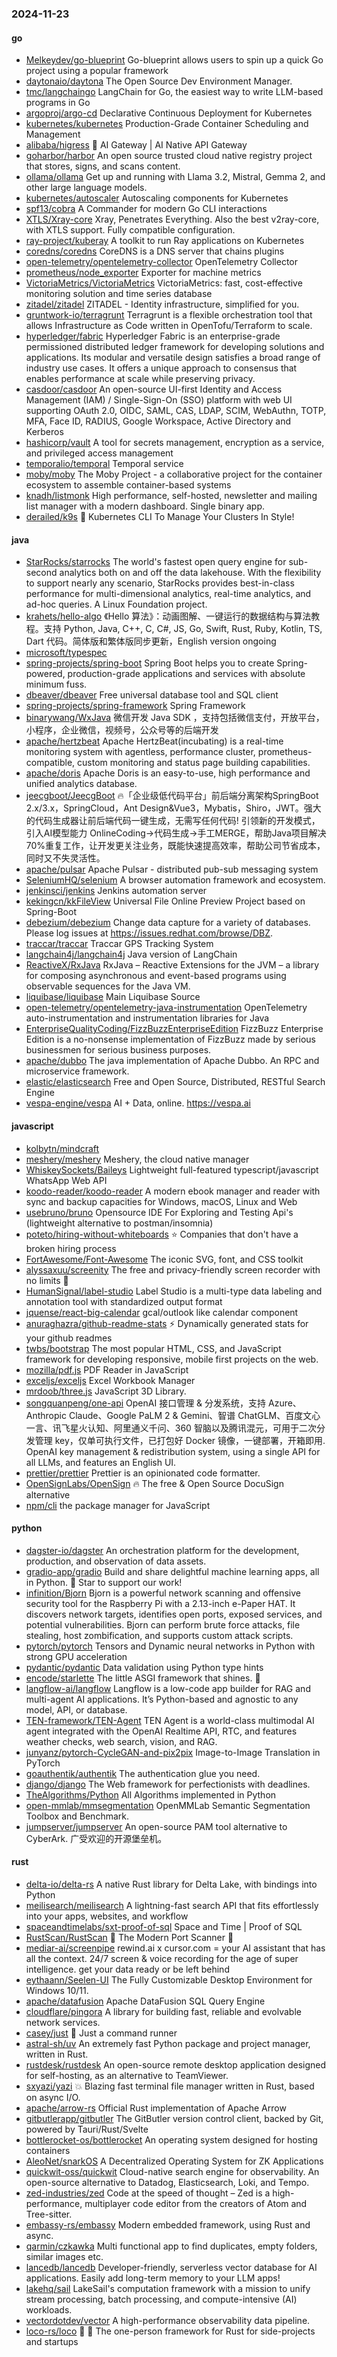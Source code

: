 ### 2024-11-23

#### go
* [Melkeydev/go-blueprint](https://github.com/Melkeydev/go-blueprint) Go-blueprint allows users to spin up a quick Go project using a popular framework
* [daytonaio/daytona](https://github.com/daytonaio/daytona) The Open Source Dev Environment Manager.
* [tmc/langchaingo](https://github.com/tmc/langchaingo) LangChain for Go, the easiest way to write LLM-based programs in Go
* [argoproj/argo-cd](https://github.com/argoproj/argo-cd) Declarative Continuous Deployment for Kubernetes
* [kubernetes/kubernetes](https://github.com/kubernetes/kubernetes) Production-Grade Container Scheduling and Management
* [alibaba/higress](https://github.com/alibaba/higress) 🤖 AI Gateway | AI Native API Gateway
* [goharbor/harbor](https://github.com/goharbor/harbor) An open source trusted cloud native registry project that stores, signs, and scans content.
* [ollama/ollama](https://github.com/ollama/ollama) Get up and running with Llama 3.2, Mistral, Gemma 2, and other large language models.
* [kubernetes/autoscaler](https://github.com/kubernetes/autoscaler) Autoscaling components for Kubernetes
* [spf13/cobra](https://github.com/spf13/cobra) A Commander for modern Go CLI interactions
* [XTLS/Xray-core](https://github.com/XTLS/Xray-core) Xray, Penetrates Everything. Also the best v2ray-core, with XTLS support. Fully compatible configuration.
* [ray-project/kuberay](https://github.com/ray-project/kuberay) A toolkit to run Ray applications on Kubernetes
* [coredns/coredns](https://github.com/coredns/coredns) CoreDNS is a DNS server that chains plugins
* [open-telemetry/opentelemetry-collector](https://github.com/open-telemetry/opentelemetry-collector) OpenTelemetry Collector
* [prometheus/node_exporter](https://github.com/prometheus/node_exporter) Exporter for machine metrics
* [VictoriaMetrics/VictoriaMetrics](https://github.com/VictoriaMetrics/VictoriaMetrics) VictoriaMetrics: fast, cost-effective monitoring solution and time series database
* [zitadel/zitadel](https://github.com/zitadel/zitadel) ZITADEL - Identity infrastructure, simplified for you.
* [gruntwork-io/terragrunt](https://github.com/gruntwork-io/terragrunt) Terragrunt is a flexible orchestration tool that allows Infrastructure as Code written in OpenTofu/Terraform to scale.
* [hyperledger/fabric](https://github.com/hyperledger/fabric) Hyperledger Fabric is an enterprise-grade permissioned distributed ledger framework for developing solutions and applications. Its modular and versatile design satisfies a broad range of industry use cases. It offers a unique approach to consensus that enables performance at scale while preserving privacy.
* [casdoor/casdoor](https://github.com/casdoor/casdoor) An open-source UI-first Identity and Access Management (IAM) / Single-Sign-On (SSO) platform with web UI supporting OAuth 2.0, OIDC, SAML, CAS, LDAP, SCIM, WebAuthn, TOTP, MFA, Face ID, RADIUS, Google Workspace, Active Directory and Kerberos
* [hashicorp/vault](https://github.com/hashicorp/vault) A tool for secrets management, encryption as a service, and privileged access management
* [temporalio/temporal](https://github.com/temporalio/temporal) Temporal service
* [moby/moby](https://github.com/moby/moby) The Moby Project - a collaborative project for the container ecosystem to assemble container-based systems
* [knadh/listmonk](https://github.com/knadh/listmonk) High performance, self-hosted, newsletter and mailing list manager with a modern dashboard. Single binary app.
* [derailed/k9s](https://github.com/derailed/k9s) 🐶 Kubernetes CLI To Manage Your Clusters In Style!

#### java
* [StarRocks/starrocks](https://github.com/StarRocks/starrocks) The world's fastest open query engine for sub-second analytics both on and off the data lakehouse. With the flexibility to support nearly any scenario, StarRocks provides best-in-class performance for multi-dimensional analytics, real-time analytics, and ad-hoc queries. A Linux Foundation project.
* [krahets/hello-algo](https://github.com/krahets/hello-algo) 《Hello 算法》：动画图解、一键运行的数据结构与算法教程。支持 Python, Java, C++, C, C#, JS, Go, Swift, Rust, Ruby, Kotlin, TS, Dart 代码。简体版和繁体版同步更新，English version ongoing
* [microsoft/typespec](https://github.com/microsoft/typespec)
* [spring-projects/spring-boot](https://github.com/spring-projects/spring-boot) Spring Boot helps you to create Spring-powered, production-grade applications and services with absolute minimum fuss.
* [dbeaver/dbeaver](https://github.com/dbeaver/dbeaver) Free universal database tool and SQL client
* [spring-projects/spring-framework](https://github.com/spring-projects/spring-framework) Spring Framework
* [binarywang/WxJava](https://github.com/binarywang/WxJava) 微信开发 Java SDK ，支持包括微信支付，开放平台，小程序，企业微信，视频号，公众号等的后端开发
* [apache/hertzbeat](https://github.com/apache/hertzbeat) Apache HertzBeat(incubating) is a real-time monitoring system with agentless, performance cluster, prometheus-compatible, custom monitoring and status page building capabilities.
* [apache/doris](https://github.com/apache/doris) Apache Doris is an easy-to-use, high performance and unified analytics database.
* [jeecgboot/JeecgBoot](https://github.com/jeecgboot/JeecgBoot) 🔥「企业级低代码平台」前后端分离架构SpringBoot 2.x/3.x，SpringCloud，Ant Design&Vue3，Mybatis，Shiro，JWT。强大的代码生成器让前后端代码一键生成，无需写任何代码! 引领新的开发模式，引入AI模型能力 OnlineCoding->代码生成->手工MERGE，帮助Java项目解决70%重复工作，让开发更关注业务，既能快速提高效率，帮助公司节省成本，同时又不失灵活性。
* [apache/pulsar](https://github.com/apache/pulsar) Apache Pulsar - distributed pub-sub messaging system
* [SeleniumHQ/selenium](https://github.com/SeleniumHQ/selenium) A browser automation framework and ecosystem.
* [jenkinsci/jenkins](https://github.com/jenkinsci/jenkins) Jenkins automation server
* [kekingcn/kkFileView](https://github.com/kekingcn/kkFileView) Universal File Online Preview Project based on Spring-Boot
* [debezium/debezium](https://github.com/debezium/debezium) Change data capture for a variety of databases. Please log issues at https://issues.redhat.com/browse/DBZ.
* [traccar/traccar](https://github.com/traccar/traccar) Traccar GPS Tracking System
* [langchain4j/langchain4j](https://github.com/langchain4j/langchain4j) Java version of LangChain
* [ReactiveX/RxJava](https://github.com/ReactiveX/RxJava) RxJava – Reactive Extensions for the JVM – a library for composing asynchronous and event-based programs using observable sequences for the Java VM.
* [liquibase/liquibase](https://github.com/liquibase/liquibase) Main Liquibase Source
* [open-telemetry/opentelemetry-java-instrumentation](https://github.com/open-telemetry/opentelemetry-java-instrumentation) OpenTelemetry auto-instrumentation and instrumentation libraries for Java
* [EnterpriseQualityCoding/FizzBuzzEnterpriseEdition](https://github.com/EnterpriseQualityCoding/FizzBuzzEnterpriseEdition) FizzBuzz Enterprise Edition is a no-nonsense implementation of FizzBuzz made by serious businessmen for serious business purposes.
* [apache/dubbo](https://github.com/apache/dubbo) The java implementation of Apache Dubbo. An RPC and microservice framework.
* [elastic/elasticsearch](https://github.com/elastic/elasticsearch) Free and Open Source, Distributed, RESTful Search Engine
* [vespa-engine/vespa](https://github.com/vespa-engine/vespa) AI + Data, online. https://vespa.ai

#### javascript
* [kolbytn/mindcraft](https://github.com/kolbytn/mindcraft)
* [meshery/meshery](https://github.com/meshery/meshery) Meshery, the cloud native manager
* [WhiskeySockets/Baileys](https://github.com/WhiskeySockets/Baileys) Lightweight full-featured typescript/javascript WhatsApp Web API
* [koodo-reader/koodo-reader](https://github.com/koodo-reader/koodo-reader) A modern ebook manager and reader with sync and backup capacities for Windows, macOS, Linux and Web
* [usebruno/bruno](https://github.com/usebruno/bruno) Opensource IDE For Exploring and Testing Api's (lightweight alternative to postman/insomnia)
* [poteto/hiring-without-whiteboards](https://github.com/poteto/hiring-without-whiteboards) ⭐️ Companies that don't have a broken hiring process
* [FortAwesome/Font-Awesome](https://github.com/FortAwesome/Font-Awesome) The iconic SVG, font, and CSS toolkit
* [alyssaxuu/screenity](https://github.com/alyssaxuu/screenity) The free and privacy-friendly screen recorder with no limits 🎥
* [HumanSignal/label-studio](https://github.com/HumanSignal/label-studio) Label Studio is a multi-type data labeling and annotation tool with standardized output format
* [jquense/react-big-calendar](https://github.com/jquense/react-big-calendar) gcal/outlook like calendar component
* [anuraghazra/github-readme-stats](https://github.com/anuraghazra/github-readme-stats) ⚡ Dynamically generated stats for your github readmes
* [twbs/bootstrap](https://github.com/twbs/bootstrap) The most popular HTML, CSS, and JavaScript framework for developing responsive, mobile first projects on the web.
* [mozilla/pdf.js](https://github.com/mozilla/pdf.js) PDF Reader in JavaScript
* [exceljs/exceljs](https://github.com/exceljs/exceljs) Excel Workbook Manager
* [mrdoob/three.js](https://github.com/mrdoob/three.js) JavaScript 3D Library.
* [songquanpeng/one-api](https://github.com/songquanpeng/one-api) OpenAI 接口管理 & 分发系统，支持 Azure、Anthropic Claude、Google PaLM 2 & Gemini、智谱 ChatGLM、百度文心一言、讯飞星火认知、阿里通义千问、360 智脑以及腾讯混元，可用于二次分发管理 key，仅单可执行文件，已打包好 Docker 镜像，一键部署，开箱即用. OpenAI key management & redistribution system, using a single API for all LLMs, and features an English UI.
* [prettier/prettier](https://github.com/prettier/prettier) Prettier is an opinionated code formatter.
* [OpenSignLabs/OpenSign](https://github.com/OpenSignLabs/OpenSign) 🔥 The free & Open Source DocuSign alternative
* [npm/cli](https://github.com/npm/cli) the package manager for JavaScript

#### python
* [dagster-io/dagster](https://github.com/dagster-io/dagster) An orchestration platform for the development, production, and observation of data assets.
* [gradio-app/gradio](https://github.com/gradio-app/gradio) Build and share delightful machine learning apps, all in Python. 🌟 Star to support our work!
* [infinition/Bjorn](https://github.com/infinition/Bjorn) Bjorn is a powerful network scanning and offensive security tool for the Raspberry Pi with a 2.13-inch e-Paper HAT. It discovers network targets, identifies open ports, exposed services, and potential vulnerabilities. Bjorn can perform brute force attacks, file stealing, host zombification, and supports custom attack scripts.
* [pytorch/pytorch](https://github.com/pytorch/pytorch) Tensors and Dynamic neural networks in Python with strong GPU acceleration
* [pydantic/pydantic](https://github.com/pydantic/pydantic) Data validation using Python type hints
* [encode/starlette](https://github.com/encode/starlette) The little ASGI framework that shines. 🌟
* [langflow-ai/langflow](https://github.com/langflow-ai/langflow) Langflow is a low-code app builder for RAG and multi-agent AI applications. It’s Python-based and agnostic to any model, API, or database.
* [TEN-framework/TEN-Agent](https://github.com/TEN-framework/TEN-Agent) TEN Agent is a world-class multimodal AI agent integrated with the OpenAI Realtime API, RTC, and features weather checks, web search, vision, and RAG.
* [junyanz/pytorch-CycleGAN-and-pix2pix](https://github.com/junyanz/pytorch-CycleGAN-and-pix2pix) Image-to-Image Translation in PyTorch
* [goauthentik/authentik](https://github.com/goauthentik/authentik) The authentication glue you need.
* [django/django](https://github.com/django/django) The Web framework for perfectionists with deadlines.
* [TheAlgorithms/Python](https://github.com/TheAlgorithms/Python) All Algorithms implemented in Python
* [open-mmlab/mmsegmentation](https://github.com/open-mmlab/mmsegmentation) OpenMMLab Semantic Segmentation Toolbox and Benchmark.
* [jumpserver/jumpserver](https://github.com/jumpserver/jumpserver) An open-source PAM tool alternative to CyberArk. 广受欢迎的开源堡垒机。

#### rust
* [delta-io/delta-rs](https://github.com/delta-io/delta-rs) A native Rust library for Delta Lake, with bindings into Python
* [meilisearch/meilisearch](https://github.com/meilisearch/meilisearch) A lightning-fast search API that fits effortlessly into your apps, websites, and workflow
* [spaceandtimelabs/sxt-proof-of-sql](https://github.com/spaceandtimelabs/sxt-proof-of-sql) Space and Time | Proof of SQL
* [RustScan/RustScan](https://github.com/RustScan/RustScan) 🤖 The Modern Port Scanner 🤖
* [mediar-ai/screenpipe](https://github.com/mediar-ai/screenpipe) rewind.ai x cursor.com = your AI assistant that has all the context. 24/7 screen & voice recording for the age of super intelligence. get your data ready or be left behind
* [eythaann/Seelen-UI](https://github.com/eythaann/Seelen-UI) The Fully Customizable Desktop Environment for Windows 10/11.
* [apache/datafusion](https://github.com/apache/datafusion) Apache DataFusion SQL Query Engine
* [cloudflare/pingora](https://github.com/cloudflare/pingora) A library for building fast, reliable and evolvable network services.
* [casey/just](https://github.com/casey/just) 🤖 Just a command runner
* [astral-sh/uv](https://github.com/astral-sh/uv) An extremely fast Python package and project manager, written in Rust.
* [rustdesk/rustdesk](https://github.com/rustdesk/rustdesk) An open-source remote desktop application designed for self-hosting, as an alternative to TeamViewer.
* [sxyazi/yazi](https://github.com/sxyazi/yazi) 💥 Blazing fast terminal file manager written in Rust, based on async I/O.
* [apache/arrow-rs](https://github.com/apache/arrow-rs) Official Rust implementation of Apache Arrow
* [gitbutlerapp/gitbutler](https://github.com/gitbutlerapp/gitbutler) The GitButler version control client, backed by Git, powered by Tauri/Rust/Svelte
* [bottlerocket-os/bottlerocket](https://github.com/bottlerocket-os/bottlerocket) An operating system designed for hosting containers
* [AleoNet/snarkOS](https://github.com/AleoNet/snarkOS) A Decentralized Operating System for ZK Applications
* [quickwit-oss/quickwit](https://github.com/quickwit-oss/quickwit) Cloud-native search engine for observability. An open-source alternative to Datadog, Elasticsearch, Loki, and Tempo.
* [zed-industries/zed](https://github.com/zed-industries/zed) Code at the speed of thought – Zed is a high-performance, multiplayer code editor from the creators of Atom and Tree-sitter.
* [embassy-rs/embassy](https://github.com/embassy-rs/embassy) Modern embedded framework, using Rust and async.
* [qarmin/czkawka](https://github.com/qarmin/czkawka) Multi functional app to find duplicates, empty folders, similar images etc.
* [lancedb/lancedb](https://github.com/lancedb/lancedb) Developer-friendly, serverless vector database for AI applications. Easily add long-term memory to your LLM apps!
* [lakehq/sail](https://github.com/lakehq/sail) LakeSail's computation framework with a mission to unify stream processing, batch processing, and compute-intensive (AI) workloads.
* [vectordotdev/vector](https://github.com/vectordotdev/vector) A high-performance observability data pipeline.
* [loco-rs/loco](https://github.com/loco-rs/loco) 🚂 🦀 The one-person framework for Rust for side-projects and startups
